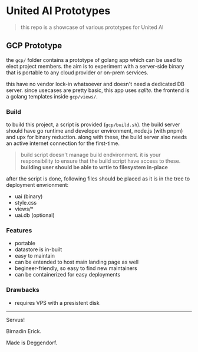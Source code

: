 # United AI Prototypes

> this repo is a showcase of various prototypes for United AI

## GCP Prototype

the `gcp/` folder contains a prototype of golang app which can be used to
elect project members. the aim is to experiment with a server-side binary that
is portable to any cloud provider or on-prem services.

this have no vendor lock-in whatsoever and doesn't need a dedicated DB server.
since usecases are pretty basic, this app uses _sqlite_. the frontend is
a golang templates inside `gcp/views/`.

### Build

to build this project, a script is provided (`gcp/build.sh`). the build server
should have go runtime and developer environment, node.js (with pnpm) and upx
for binary reduction. along with these, the build server also needs an active
internet connection for the first-time.

> build script doesn't manage build endvironment. it is your responsibility to
> ensure that the build script have access to these. **building user should be
> able to wrtie to filesystem in-place**

after the script is done, following files should be placed as it is in the
tree to deployment envrionment:

- uai (binary)
- style.css
- views/\*
- uai.db (optional)

### Features

- portable
- datastore is in-built
- easy to maintain
- can be entended to host main landing page as well
- begineer-friendly, so easy to find new maintainers
- can be containerized for easy deployments

### Drawbacks

- requires VPS with a presistent disk

---

Servus!

Birnadin Erick.

Made is Deggendorf.
